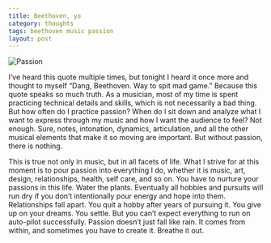 ```yaml
---
title: Beethoven, yo
category: thoughts
tags: beethoven music passion
layout: post
---
```


![Passion](https://baileycmiller.github.io/blog/assets/passion1.png)

I’ve heard this quote multiple times, but tonight I heard it once more and thought to myself “Dang, Beethoven. Way to spit mad game.” Because this quote speaks so much truth. As a musician, most of my time is spent practicing technical details and skills, which is not necessarily a bad thing. But how often do I practice passion? When do I sit down and analyze what I want to express through my music and how I want the audience to feel? Not enough. Sure, notes, intonation, dynamics, articulation, and all the other musical elements that make it so moving are important. But without passion, there is nothing.

This is true not only in music, but in all facets of life. What I strive for at this moment is to pour passion into everything I do, whether it is music, art, design, relationships, health, self care, and so on. You have to nurture your passions in this life. Water the plants. Eventually all hobbies and pursuits will run dry if you don’t intentionally pour energy and hope into them. Relationships fall apart. You quit a hobby after years of pursuing it. You give up on your dreams. You settle. But you can’t expect everything to run on auto-pilot successfully. Passion doesn’t just fall like rain. It comes from within, and sometimes you have to create it. Breathe it out.

